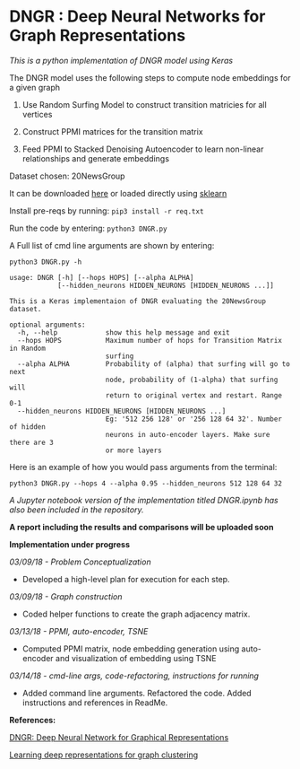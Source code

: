 # DNGR : Deep Neural Networks for Graph Representations


*This is a python implementation of DNGR model using Keras*


The DNGR model uses the following steps to compute node embeddings for a given graph


1. Use Random Surfing Model to construct transition matricies for all vertices

2. Construct PPMI matrices for the transition matrix

3. Feed PPMI to Stacked Denoising Autoencoder to learn non-linear relationships and generate embeddings

Dataset chosen: 20NewsGroup

It can be downloaded [here](https://archive.ics.uci.edu/ml/datasets/Twenty+Newsgroups) or loaded directly using [sklearn](http://scikit-learn.org/stable/datasets/twenty_newsgroups.html)

Install pre-reqs by running: 
`pip3 install -r req.txt`


Run the code by entering: 
`python3 DNGR.py`


A Full list of cmd line arguments are shown by entering: 
```
python3 DNGR.py -h
```

```
usage: DNGR [-h] [--hops HOPS] [--alpha ALPHA]
            [--hidden_neurons HIDDEN_NEURONS [HIDDEN_NEURONS ...]]

This is a Keras implementaion of DNGR evaluating the 20NewsGroup dataset.

optional arguments:
  -h, --help            show this help message and exit
  --hops HOPS           Maximum number of hops for Transition Matrix in Random
                        surfing
  --alpha ALPHA         Probability of (alpha) that surfing will go to next
                        node, probability of (1-alpha) that surfing will
                        return to original vertex and restart. Range 0-1
  --hidden_neurons HIDDEN_NEURONS [HIDDEN_NEURONS ...]
                        Eg: '512 256 128' or '256 128 64 32'. Number of hidden
                        neurons in auto-encoder layers. Make sure there are 3
                        or more layers
```

Here is an example of how you would pass arguments from the terminal:
```
python3 DNGR.py --hops 4 --alpha 0.95 --hidden_neurons 512 128 64 32 
```

*A Jupyter notebook version of the implementation titled DNGR.ipynb has also been included in the repository.*

**A report including the results and comparisons will be uploaded soon**

**Implementation under progress**


*03/09/18 - Problem Conceptualization*
- Developed a high-level plan for execution for each step. 

*03/09/18 - Graph construction*
- Coded helper functions to create the graph adjacency matrix.

*03/13/18 - PPMI, auto-encoder, TSNE*
- Computed PPMI matrix, node embedding generation using auto-encoder and visualization of embedding using TSNE

*03/14/18 - cmd-line args, code-refactoring, instructions for running*
- Added command line arguments. Refactored the code. Added instructions and references in ReadMe.


**References:**

[DNGR: Deep Neural Network for Graphical Representations](https://pdfs.semanticscholar.org/1a37/f07606d60df365d74752857e8ce909f700b3.pdf)

[Learning deep representations for graph clustering](https://www.aaai.org/ocs/index.php/AAAI/AAAI14/paper/view/8527/8571)
